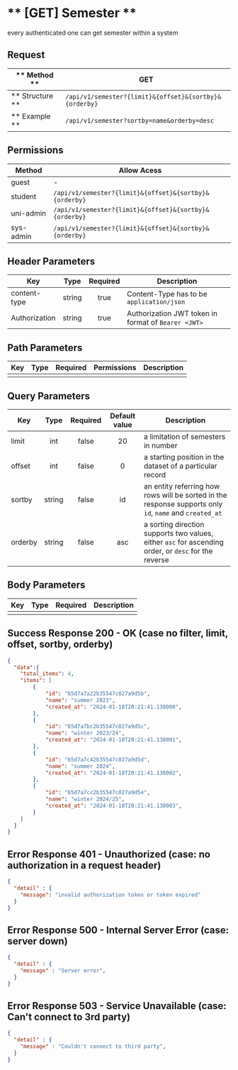 # ** [GET] Semester **

every authenticated one can get semester within a system

## Request

| ** Method **     | GET                                                     |
| ---------------- | ------------------------------------------------------- |
| ** Structure **  | `/api/v1/semester?{limit}&{offset}&{sortby}&{orderby}`  |
| ** Example **    | `/api/v1/semester?sortby=name&orderby=desc`             |

## Permissions

| Method          | Allow Acess                                             |
| ----------------| ------------------------------------------------------- |
| guest           | -                                                       |
| student         | `/api/v1/semester?{limit}&{offset}&{sortby}&{orderby}`  |
| uni-admin       | `/api/v1/semester?{limit}&{offset}&{sortby}&{orderby}`  |
| sys-admin       | `/api/v1/semester?{limit}&{offset}&{sortby}&{orderby}`  |

## Header Parameters

| Key                 | Type       | Required  | Description                                         |
| ------------------- | :--------: | :-------: | --------------------------------------------------- |
| content-type        | string     | true      | Content-Type has to be `application/json`           |
| Authorization       | string     | true      | Authorization JWT token in format of `Bearer <JWT>` |

## Path Parameters

| Key       | Type      | Required     | Permissions  | Description                     |
| --------- | :-------: | :----------: | :----------: | ------------------------------- |
|           |           |              |              |                                 |

## Query Parameters

| Key          | Type      | Required     | Default value | Description                                                 |
| ------------ | :-------: | :----------: | :-----------: | ----------------------------------------------------------- |
| limit        | int       | false        | 20            | a limitation of semesters in number                         |
| offset       | int       | false        | 0             | a starting position in the dataset of a particular record   |
| sortby       | string    | false        | id            | an entity referring how rows will be sorted in the response supports only `id`, `name` and `created_at` |
| orderby      | string    | false        | asc           | a sorting direction supports two values, either `asc` for ascending order, or `desc` for the reverse    |


## Body Parameters

| Key          | Type         | Required     | Description                               |
| ------------ | :----------: | :----------: | ----------------------------------------- |
|              |              |              |                                           |


## Success Response 200 - OK (case no filter, limit, offset, sortby, orderby)
```json
{
  "data":{
    "total_items": 4,
    "items": [
        {
            "id": "65d7a7a22b35547c027a9d5b",
            "name": "summer 2023",
            "created_at": "2024-01-18T20:21:41.138000",
        },
        {
            "id": "65d7a7bc2b35547c027a9d5c",
            "name": "winter 2023/24",
            "created_at": "2024-01-18T20:21:41.138001",
        },
        {
            "id": "65d7a7c42b35547c027a9d5d",
            "name": "summer 2024",
            "created_at": "2024-01-18T20:21:41.138002",
        },
        {
            "id": "65d7a7cc2b35547c027a9d5e",
            "name": "winter 2024/25",
            "created_at": "2024-01-18T20:21:41.138003",
        }
    ]
  }
}
```


## Error Response 401 - Unauthorized (case: no authorization in a request header)
```json
{
  "detail" : {
    "message": "invalid authorization token or token expired"
  }
}
```


## Error Response 500 - Internal Server Error (case: server down)
```json
{
  "detail" : {
    "message" : "Server error",
  }
}
```

## Error Response 503 - Service Unavailable (case: Can't connect to 3rd party)
```json
{
  "detail" : {
    "message" : "Couldn't connect to third party",
  }
}
```
